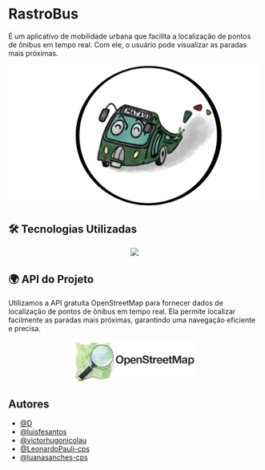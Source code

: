 
# RastroBus

É um aplicativo de mobilidade urbana que facilita a localização de pontos de ônibus em tempo real. Com ele, o usuário pode visualizar as paradas mais próximas.




<img src="inicio.png" width="500" />


## 🛠️ Tecnologias Utilizadas  

<p align="center">
    <img src="https://skillicons.dev/icons?i=vscode,flutter,dart,docker,mysql,nodejs,openstreetmap" />
</p>

## 🌍 API do Projeto  

Utilizamos a API gratuita OpenStreetMap para fornecer dados de localização de pontos de ônibus em tempo real. Ela permite localizar facilmente as paradas mais próximas, garantindo uma navegação eficiente e precisa.  

<p align="center">
    <img src="oms2.png" width="250" />
</p>





## Autores

- [@D](https://github.com/daniykt)
- [@luisfesantos](https://github.com/luisfesantos)
- [@victorhugonicolau](https://github.com/victorhugonicolau)
- [@LeonardoPauli-cps](https://github.com/LeonardoPauli-cps)
- [@luanasanches-cps](https://github.com/luanasanches-cps)
